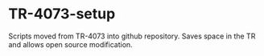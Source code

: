 # TR-4073-setup
Scripts moved from TR-4073 into github repository. Saves space in the TR and allows open source modification.
